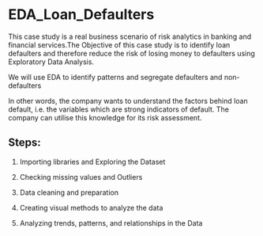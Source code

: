 # EDA_Loan_Defaulters


This case study is a real business scenario of risk analytics in banking and financial services.The Objective of this case study is to identify loan defaulters and therefore reduce the risk of losing money to defaulters using 
Exploratory Data Analysis.

We will use EDA to identify patterns and segregate defaulters and non-defaulters

In other words, the company wants to understand the factors behind loan default, i.e. the variables which are strong indicators of default. The company can utilise this knowledge for its risk assessment.

## Steps:
1. Importing libraries and Exploring the Dataset

2. Checking missing values and Outliers

3. Data cleaning and preparation

4. Creating visual methods to analyze the data

5. Analyzing trends, patterns, and relationships in the Data
